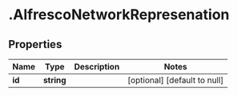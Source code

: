 # .AlfrescoNetworkRepresenation

## Properties
Name | Type | Description | Notes
------------ | ------------- | ------------- | -------------
**id** | **string** |  | [optional] [default to null]


